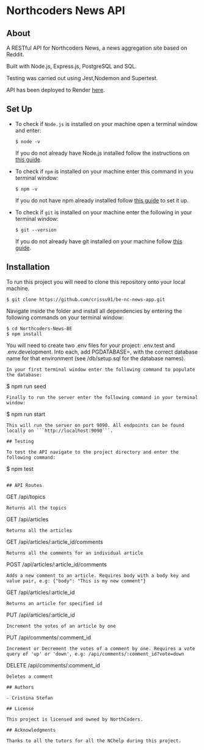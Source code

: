 # Northcoders News API

## About

A RESTful API for Northcoders News, a news aggregation site based on Reddit. 

Built with Node.js, Express.js, PostgreSQL and SQL.

Testing was carried out using Jest,Nodemon and Supertest.

API has been deployed to Render [here](https://northcoders-news-y3ly.onrender.com).

## Set Up

- To check if ```Node.js``` is installed on your machine open a terminal window and enter:
  ```
  $ node -v
  ```
  If you do not already have Node.js installed follow the instructions on [this guide](https://nodejs.org/en/download/package-manager/).

- To check if ```npm``` is installed on your machine enter this command in you terminal window: 
  ```
  $ npm -v
  ```
  If you do not have npm already installed follow [this guide](https://www.npmjs.com/get-npm) to set it up.

- To check if ```git``` is installed on your machine enter the following in your terminal window: 
  ```
  $ git --version
  ```
  If you do not already have git installed on your machine follow [this guide](https://git-scm.com/).


## Installation

To run this project you will need to clone this repository onto your local machine.
  ```
  $ git clone https://github.com/crissu91/be-nc-news-app.git
  ```
Navigate inside the folder and install all dependencies by entering the following commands on your terminal window:
  ```
  $ cd Northcoders-News-BE
  $ npm install

  ```
You will need to create two .env files for your project: .env.test and .env.development. Into each, add PGDATABASE=, with the correct database name for that environment (see /db/setup.sql for the database names).
  ```
In your first terminal window enter the following command to populate the database: 
  ```
  $ npm run seed
  ```
Finally to run the server enter the following command in your terminal window: 
  ```
  $ npm run start
  ```
This will run the server on port 9090. All endpoints can be found locally on ```http://localhost:9090```.

## Testing

To test the API navigate to the project directory and enter the following command:
  ```
  $ npm test
  ```

## API Routes
```
GET /api/topics
```
Returns all the topics

```
GET /api/articles
```
Returns all the articles

```
GET /api/articles/:article_id/comments
```
Returns all the comments for an individual article

```
POST /api/articles/:article_id/comments
```
Adds a new comment to an article. Requires body with a body key and value pair, e.g: {"body": "This is my new comment"}

```
GET /api/articles/:article_id
```
Returns an article for specified id

```
PUT /api/articles/:article_id
```
Increment the votes of an article by one

```
PUT /api/comments/:comment_id
```
Increment or Decrement the votes of a comment by one. Requires a vote query of 'up' or 'down', e.g: /api/comments/:comment_id?vote=down

```
DELETE /api/comments/:comment_id
```
Deletes a comment

## Authors

- Cristina Stefan

## License

This project is licensed and owned by NorthCoders.

## Acknowledgments

Thanks to all the tutors for all the NChelp during this project.

